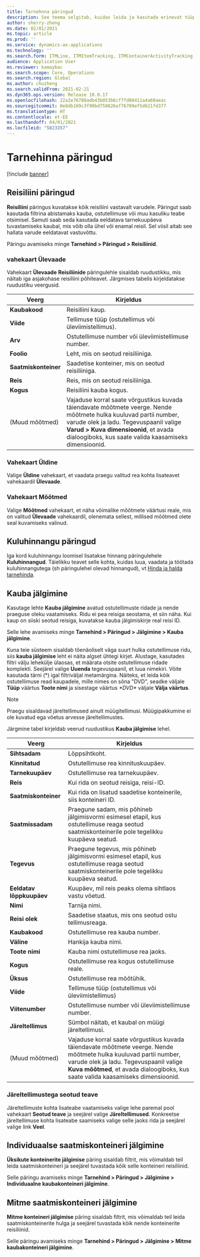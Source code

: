 ```yaml
---
title: Tarnehnna päringud
description: See teema selgitab, kuidas leida ja kasutada erinevat tüüpi päringuid, mis on saadaval tarnehinna moodulis.
author: sherry-zheng
ms.date: 02/01/2021
ms.topic: article
ms.prod: ''
ms.service: dynamics-ax-applications
ms.technology: ''
ms.search.form: ITMLine, ITMItemTracking, ITMContainerActivityTracking, ITMContainerTracking
audience: Application User
ms.reviewer: kamaybac
ms.search.scope: Core, Operations
ms.search.region: Global
ms.author: chuzheng
ms.search.validFrom: 2021-02-21
ms.dyn365.ops.version: Release 10.0.17
ms.openlocfilehash: 22a2e76780adb43b053b6cf7fd08411a4a60aeac
ms.sourcegitcommit: 0e8db169c3f90bd750826af76709ef5d621fd377
ms.translationtype: HT
ms.contentlocale: et-EE
ms.lasthandoff: 04/01/2021
ms.locfileid: "5823357"
---
```

# <a name="landed-cost-inquiries"></a>Tarnehinna päringud

[!include [banner](../../includes/banner.md)]

## <a name="voyage-line-inquiries"></a>Reisiliini päringud

**Reisiliini** päringus kuvatakse kõik reisiliini vastavalt varudele. Päringut saab kasutada filtrina abistamaks kauba, ostutellimuse või muu kasuliku teabe otsimisel. Samuti saab seda kasutada eeldatava tarnekuupäeva tuvastamiseks kaubal, mis võib olla ühel või enamal reisil. Sel viisil aitab see hallata varude eeldatavat vastuvõttu.

Päringu avamiseks minge **Tarnehind \> Päringud \> Reisiliinid**.

### <a name="overview-tab"></a>vahekaart Ülevaade

Vahekaart **Ülevaade** **Reisiliinide** päringulehle sisaldab ruudustikku, mis näitab iga asjakohase reisiliini põhiteavet. Järgmises tabelis kirjeldatakse ruudustiku veergusid.

| Veerg | Kirjeldus |
|---|---|
| **Kaubakood** | Reisiliini kaup. |
| **Viide** | Tellimuse tüüp (ostutellimus või üleviimistellimus). |
| **Arv** | Ostutellimuse number või üleviimistellimuse number. |
| **Foolio** | Leht, mis on seotud reisiliiniga. |
| **Saatmiskonteiner** | Saadetise konteiner, mis on seotud reisiliiniga. |
| **Reis** | Reis, mis on seotud reisiliiniga. |
| **Kogus** | Reisiliini kauba kogus. |
| (Muud mõõtmed) | Vajaduse korral saate võrgustikus kuvada täiendavate mõõtmete veerge. Nende mõõtmete hulka kuuluvad partii number, varude olek ja ladu. Tegevuspaanil valige **Varud \> Kuva dimensioonid**, et avada dialoogiboks, kus saate valida kaasamiseks dimensioonid. |

### <a name="general-tab"></a>Vahekaart Üldine

Valige **Üldine** vahekaart, et vaadata praegu valitud rea kohta lisateavet vahekaardil **Ülevaade**.

### <a name="dimensions-tab"></a>Vahekaart Mõõtmed

Valige **Mõõtmed** vahekaart, et näha võimalike mõõtmete väärtusi reale, mis on valitud **Ülevaade** vahekaardil, olenemata sellest, millised mõõtmed olete seal kuvamiseks valinud.

## <a name="cost-estimate-inquiries"></a>Kuluhinnangu päringud

Iga kord kuluhinnangu loomisel lisatakse hinnang päringulehele **Kuluhinnangud**. Täielikku teavet selle kohta, kuidas luua, vaadata ja töötada kuluhinnangutega (sh päringulehel olevad hinnangud), vt [Hinda ja halda tarnehinda](estimate-manage-landed-costs.md).

## <a name="item-tracking"></a>Kauba jälgimine

Kasutage lehte **Kauba jälgimine** avatud ostutellimuste ridade ja nende praeguse oleku vaatamiseks. Ridu ei pea reisiga seostama, et siin näha. Kui kaup on siiski seotud reisiga, kuvatakse kauba jälgimiskirje real reisi ID.

Selle lehe avamiseks minge **Tarnehind \> Päringud \> Jälgimine \> Kauba jälgimine**.

Kuna teie süsteem sisaldab tõenäoliselt väga suurt hulka ostutellimuse ridu, siis **kauba jälgimise** leht ei näita algset ühtegi kirjet. Alustage, kasutades filtri välju lehekülje ülaosas, et määrata otsite ostutellimuse ridade komplekti. Seejärel valige **Uuenda** tegevuspaanil, et luua nimekiri. Võite kasutada tärni (\*) igal filtriväljal metamärgina. Näiteks, et leida kõik ostutellimuse read kaupadele, mille nimes on sõna "DVD", seadke väljale **Tüüp** väärtus **Toote nimi** ja sisestage väärtus *\*DVD\** väljale **Välja väärtus**.

> [!NOTE]
> Praegu sisaldavad järeltellimused ainult müügitellimusi. Müügipakkumine ei ole kuvatud ega võetus arvesse järeltellimustes.

Järgmine tabel kirjeldab veerud ruudustikus **Kauba jälgimise** lehel.

| Veerg | Kirjeldus |
|---|---|
| **Sihtsadam** | Lõppsihtkoht. |
| **Kinnitatud** | Ostutellimuse rea kinnituskuupäev. |
| **Tarnekuupäev** | Ostutellimuse rea tarnekuupäev. |
| **Reis** | Kui rida on seotud reisiga, reisi-ID. |
| **Saatmiskonteiner** | Kui rida on lisatud saadetise konteinerile, siis konteineri ID. |
| **Saatmissadam** | Praegune sadam, mis põhineb jälgimisvormi esimesel etapil, kus ostutellimuse reaga seotud saatmiskonteinerile pole tegelikku kuupäeva seatud. |
| **Tegevus** | Praegune tegevus, mis põhineb jälgimisvormi esimesel etapil, kus ostutellimuse reaga seotud saatmiskonteinerile pole tegelikku kuupäeva seatud. |
| **Eeldatav lõppkuupäev** | Kuupäev, mil reis peaks olema sihtlaos vastu võetud. |
| **Nimi** | Tarnija nimi. |
| **Reisi olek** | Saadetise staatus, mis ons seotud ostu tellimusreaga. |
| **Kaubakood** | Ostutellimuse rea kauba number. |
| **Väline** | Hankija kauba nimi. |
| **Toote nimi** | Kauba nimi ostutellimuse rea jaoks. |
| **Kogus** | Ostutellimuse rea kogus ostutellimuse reale. |
| **Üksus** | Ostutellimuse rea mõõtühik. |
| **Viide** | Tellimuse tüüp (ostutellimus või üleviimistellimus) |
| **Viitenumber** | Ostutellimuse number või üleviimistellimuse number. |
| **Järeltellimus** | Sümbol näitab, et kaubal on müügi järeltellimusi. |
| (Muud mõõtmed) | Vajaduse korral saate võrgustikus kuvada täiendavate mõõtmete veerge. Nende mõõtmete hulka kuuluvad partii number, varude olek ja ladu. Tegevuspaanil valige **Kuva mõõtmed**, et avada dialoogiboks, kus saate valida kaasamiseks dimensioonid. |

### <a name="related-information-about-backorders"></a>Järeltellimustega seotud teave

Järeltellimuste kohta lisateabe vaatamiseks valige lehe paremal pool vahekaart **Seotud teave** ja seejärel valige **Järeltellimused**. Konkreetse järeltellimuse kohta lisateabe saamiseks valige selle jaoks rida ja seejärel valige link **Veel**.

## <a name="individual-shipping-container-tracking"></a>Individuaalse saatmiskonteineri jälgimine

**Üksikute konteinerite jälgimise** päring sisaldab filtrit, mis võimaldab teil leida saatmiskonteineri ja seejärel tuvastada kõik selle konteineri reisiliinid.

Selle päringu avamiseks minge **Tarnehind \> Päringud \> Jälgimine \> Individuaalne kaubakonteineri jälgimine**.

## <a name="multiple-shipping-container-tracking"></a>Mitme saatmiskonteineri jälgimine

**Mitme konteineri jälgimise** päring sisaldab filtrit, mis võimaldab teil leida saatmiskonteinerite hulga ja seejärel tuvastada kõik nende konteinerite reisiliinid.

Selle päringu avamiseks minge **Tarnehind \> Päringud \> Jälgimine \> Mitme kaubakonteineri jälgimine**.
